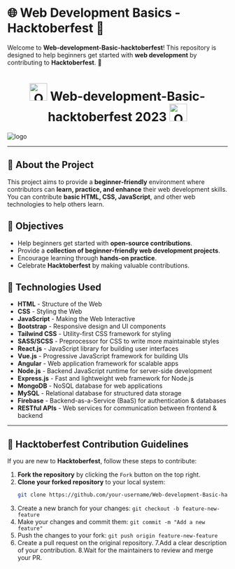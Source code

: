 # 🌐 Web Development Basics - Hacktoberfest 🎃

Welcome to **Web-development-Basic-hacktoberfest**! This repository is designed to help beginners get started with **web development** by contributing to **Hacktoberfest**. 🚀  

<h1 align="center">
  <img src="https://octodex.github.com/images/original.png" width="40" alt="Octocat" />
  Web-development-Basic-hacktoberfest 2023
  <img src="https://octodex.github.com/images/original.png" width="40" alt="Octocat" />
</h1>

![logo](https://github.com/krishnapatidar458/hacktoberfest2023/assets/103871719/47e3a67d-ec2a-4874-8ff2-e164324f1170)

---

## 📌 About the Project

This project aims to provide a **beginner-friendly** environment where contributors can **learn, practice, and enhance** their web development skills. You can contribute **basic HTML, CSS, JavaScript**, and other web technologies to help others learn.

## 🎯 Objectives

- Help beginners get started with **open-source contributions**.
- Provide a **collection of beginner-friendly web development projects**.
- Encourage learning through **hands-on practice**.
- Celebrate **Hacktoberfest** by making valuable contributions.

## 🚀 Technologies Used

- **HTML** - Structure of the Web  
- **CSS** - Styling the Web  
- **JavaScript** - Making the Web Interactive  
- **Bootstrap** - Responsive design and UI components  
- **Tailwind CSS** - Utility-first CSS framework for styling  
- **SASS/SCSS** - Preprocessor for CSS to write more maintainable styles  
- **React.js** - JavaScript library for building user interfaces  
- **Vue.js** - Progressive JavaScript framework for building UIs  
- **Angular** - Web application framework for scalable apps  
- **Node.js** - Backend JavaScript runtime for server-side development  
- **Express.js** - Fast and lightweight web framework for Node.js  
- **MongoDB** - NoSQL database for web applications  
- **MySQL** - Relational database for structured data storage  
- **Firebase** - Backend-as-a-Service (BaaS) for authentication & databases  
- **RESTful APIs** - Web services for communication between frontend & backend  

---

## 🎃 Hacktoberfest Contribution Guidelines

If you are new to **Hacktoberfest**, follow these steps to contribute:

1. **Fork the repository** by clicking the `Fork` button on the top right.
2. **Clone your forked repository** to your local system:
   ```sh
   git clone https://github.com/your-username/Web-development-Basic-hacktoberfest.git


3. Create a new branch for your changes: `git checkout -b feature-new-feature`
4. Make your changes and commit them: `git commit -m "Add a new feature"`
5. Push the changes to your fork: `git push origin feature-new-feature`
6. Create a pull request on the original repository.
7.Add a clear description of your contribution.
8.Wait for the maintainers to review and merge your PR.


